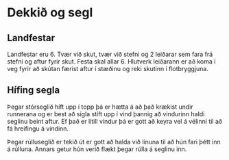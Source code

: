 # Dekkið og segl
## Landfestar
Landfestar eru 6. Tvær við skut, tvær við stefni og 2 leiðarar sem fara frá stefni og aftur fyrir skut. Festa skal allar 6. Hlutverk leiðarann er að koma í veg fyrir að skútan færist aftur í stæðinu og reki skutinn í flotbryggjuna.

## Hífing segla
Þegar stórseglið híft upp í topp þá er hætta á að það krækist undir runnerana og er best að sigla stíft upp í vind þannig að vindurinn haldi seglinu beint aftur. Ef það er lítill vindur þá er gott að keyra vel á vélinni til að fá hreifingu á vindinn.

Þegar rúlluseglið er tekið út er gott að halda við línuna til að hún fari þétt inn á rúlluna. Annars getur hún verið flækt þegar rúlla á seglinu inn.

